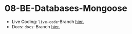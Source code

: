 # 08-BE-Databases-Mongoose

-   Live Coding: `live-code`-Branch [hier.]()
-   Docs: `docs`: Branch [hier.]()